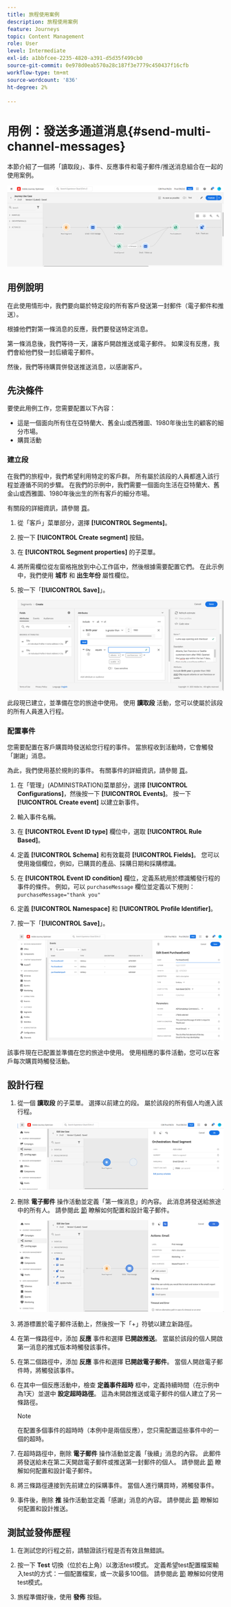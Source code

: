 ```yaml
---
title: 旅程使用案例
description: 旅程使用案例
feature: Journeys
topic: Content Management
role: User
level: Intermediate
exl-id: a1bbfcee-2235-4820-a391-d5d35f499cb0
source-git-commit: 0e978d0eab570a28c187f3e7779c450437f16cfb
workflow-type: tm+mt
source-wordcount: '836'
ht-degree: 2%

---
```


# 用例：發送多通道消息{#send-multi-channel-messages}

本節介紹了一個將「讀取段」、事件、反應事件和電子郵件/推送消息組合在一起的使用案例。

![](assets/jo-uc1.png)

## 用例說明

在此使用情形中，我們要向屬於特定段的所有客戶發送第一封郵件（電子郵件和推送）。

根據他們對第一條消息的反應，我們要發送特定消息。

第一條消息後，我們等待一天，讓客戶開啟推送或電子郵件。 如果沒有反應，我們會給他們發一封后續電子郵件。

然後，我們等待購買併發送推送消息，以感謝客戶。

## 先決條件

要使此用例工作，您需要配置以下內容：

* 這是一個面向所有住在亞特蘭大、舊金山或西雅圖、1980年後出生的顧客的細分市場。
* 購買活動

### 建立段

在我們的旅程中，我們希望利用特定的客戶群。 所有屬於該段的人員都進入該行程並遵循不同的步驟。 在我們的示例中，我們需要一個面向生活在亞特蘭大、舊金山或西雅圖、1980年後出生的所有客戶的細分市場。

有關段的詳細資訊，請參閱 [頁](../segment/about-segments.md)。

1. 從「客戶」菜單部分，選擇 **[!UICONTROL Segments]**。

1. 按一下 **[!UICONTROL Create segment]** 按鈕。

1. 在 **[!UICONTROL Segment properties]** 的子菜單。

1. 將所需欄位從左窗格拖放到中心工作區中，然後根據需要配置它們。 在此示例中，我們使用 **城市** 和 **出生年份** 屬性欄位。

1. 按一下「**[!UICONTROL Save]**」。

   ![](assets/add-attributes.png)

此段現已建立，並準備在您的旅途中使用。 使用 **讀取段** 活動，您可以使屬於該段的所有人員進入行程。

### 配置事件

您需要配置在客戶購買時發送給您行程的事件。 當旅程收到活動時，它會觸發「謝謝」消息。

為此，我們使用基於規則的事件。 有關事件的詳細資訊，請參閱 [頁](../event/about-events.md)。

1. 在「管理」(ADMINISTRATION)菜單部分，選擇 **[!UICONTROL Configurations]**，然後按一下 **[!UICONTROL Events]**。 按一下 **[!UICONTROL Create event]** 以建立新事件。

1. 輸入事件名稱。

1. 在 **[!UICONTROL Event ID type]** 欄位中，選取 **[!UICONTROL Rule Based]**。

1. 定義 **[!UICONTROL Schema]** 和有效載荷 **[!UICONTROL Fields]**。 您可以使用幾個欄位，例如，已購買的產品、採購日期和採購標識。

1. 在 **[!UICONTROL Event ID condition]** 欄位，定義系統用於標識觸發行程的事件的條件。 例如，可以 `purchaseMessage` 欄位並定義以下規則： `purchaseMessage="thank you"`

1. 定義 **[!UICONTROL Namespace]** 和 **[!UICONTROL Profile Identifier]**。

1. 按一下「**[!UICONTROL Save]**」。

   ![](assets/jo-uc2.png)

該事件現在已配置並準備在您的旅途中使用。 使用相應的事件活動，您可以在客戶每次購買時觸發活動。

## 設計行程

1. 從一個 **讀取段** 的子菜單。 選擇以前建立的段。 屬於該段的所有個人均進入該行程。

   ![](assets/jo-uc4.png)

1. 刪除 **電子郵件** 操作活動並定義「第一條消息」的內容。 此消息將發送給旅途中的所有人。 請參閱此 [節](../messages/create-email.md) 瞭解如何配置和設計電子郵件。

   ![](assets/jo-uc5.png)

1. 將游標置於電子郵件活動上，然後按一下「+」符號以建立新路徑。

1. 在第一條路徑中，添加 **反應** 事件和選擇 **已開啟推送**。 當屬於該段的個人開啟第一消息的推式版本時觸發該事件。

1. 在第二個路徑中，添加 **反應** 事件和選擇 **已開啟電子郵件**。 當個人開啟電子郵件時，將觸發該事件。

1. 在其中一個反應活動中，檢查 **定義事件超時** 框中，定義持續時間（在示例中為1天）並選中 **設定超時路徑**。 這為未開啟推送或電子郵件的個人建立了另一條路徑。

   >[!NOTE]
   >
   >在配置多個事件的超時時（本例中是兩個反應），您只需配置這些事件中的一個的超時。

1. 在超時路徑中，刪除 **電子郵件** 操作活動並定義「後續」消息的內容。 此郵件將發送給未在第二天開啟電子郵件或推送第一封郵件的個人。 請參閱此 [節](../messages/create-email.md) 瞭解如何配置和設計電子郵件。

1. 將三條路徑連接到先前建立的採購事件。 當個人進行購買時，將觸發事件。

1. 事件後，刪除 **推** 操作活動並定義「感謝」消息的內容。 請參閱此 [節](../messages/create-push.md) 瞭解如何配置和設計推送。

## 測試並發佈歷程

1. 在測試您的行程之前，請驗證該行程是否有效且無錯誤。

1. 按一下 **Test** 切換（位於右上角）以激活test模式。 定義希望test配置檔案輸入test的方式：一個配置檔案，或一次最多100個。 請參閱此 [節](testing-the-journey.md) 瞭解如何使用test模式。

1. 旅程準備好後，使用 **發佈** 按鈕。

